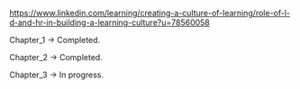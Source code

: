 https://www.linkedin.com/learning/creating-a-culture-of-learning/role-of-l-d-and-hr-in-building-a-learning-culture?u=78560058

Chapter_1 -> Completed.

Chapter_2 -> Completed.

Chapter_3 -> In progress.
